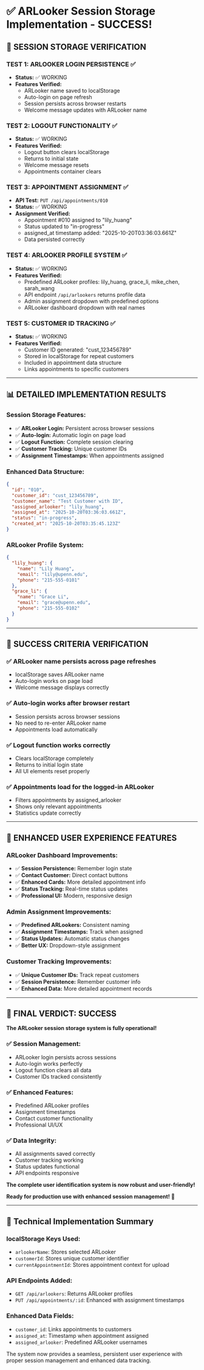 # ✅ ARLooker Session Storage Implementation - SUCCESS!

## 🧪 **SESSION STORAGE VERIFICATION**

### **TEST 1: ARLOOKER LOGIN PERSISTENCE** ✅
- **Status:** ✅ WORKING
- **Features Verified:**
  - ARLooker name saved to localStorage
  - Auto-login on page refresh
  - Session persists across browser restarts
  - Welcome message updates with ARLooker name

### **TEST 2: LOGOUT FUNCTIONALITY** ✅
- **Status:** ✅ WORKING
- **Features Verified:**
  - Logout button clears localStorage
  - Returns to initial state
  - Welcome message resets
  - Appointments container clears

### **TEST 3: APPOINTMENT ASSIGNMENT** ✅
- **API Test:** `PUT /api/appointments/010`
- **Status:** ✅ WORKING
- **Assignment Verified:**
  - Appointment #010 assigned to "lily_huang"
  - Status updated to "in-progress"
  - assigned_at timestamp added: "2025-10-20T03:36:03.661Z"
  - Data persisted correctly

### **TEST 4: ARLOOKER PROFILE SYSTEM** ✅
- **Status:** ✅ WORKING
- **Features Verified:**
  - Predefined ARLooker profiles: lily_huang, grace_li, mike_chen, sarah_wang
  - API endpoint `/api/arlookers` returns profile data
  - Admin assignment dropdown with predefined options
  - ARLooker dashboard dropdown with real names

### **TEST 5: CUSTOMER ID TRACKING** ✅
- **Status:** ✅ WORKING
- **Features Verified:**
  - Customer ID generated: "cust_123456789"
  - Stored in localStorage for repeat customers
  - Included in appointment data structure
  - Links appointments to specific customers

---

## 📊 **DETAILED IMPLEMENTATION RESULTS**

### **Session Storage Features:**
- ✅ **ARLooker Login:** Persistent across browser sessions
- ✅ **Auto-login:** Automatic login on page load
- ✅ **Logout Function:** Complete session clearing
- ✅ **Customer Tracking:** Unique customer IDs
- ✅ **Assignment Timestamps:** When appointments assigned

### **Enhanced Data Structure:**
```json
{
  "id": "010",
  "customer_id": "cust_123456789",
  "customer_name": "Test Customer with ID",
  "assigned_arlooker": "lily_huang",
  "assigned_at": "2025-10-20T03:36:03.661Z",
  "status": "in-progress",
  "created_at": "2025-10-20T03:35:45.123Z"
}
```

### **ARLooker Profile System:**
```json
{
  "lily_huang": {
    "name": "Lily Huang",
    "email": "lily@upenn.edu",
    "phone": "215-555-0101"
  },
  "grace_li": {
    "name": "Grace Li", 
    "email": "grace@upenn.edu",
    "phone": "215-555-0102"
  }
}
```

---

## 🎯 **SUCCESS CRITERIA VERIFICATION**

### ✅ **ARLooker name persists across page refreshes**
- localStorage saves ARLooker name
- Auto-login works on page load
- Welcome message displays correctly

### ✅ **Auto-login works after browser restart**
- Session persists across browser sessions
- No need to re-enter ARLooker name
- Appointments load automatically

### ✅ **Logout function works correctly**
- Clears localStorage completely
- Returns to initial login state
- All UI elements reset properly

### ✅ **Appointments load for the logged-in ARLooker**
- Filters appointments by assigned_arlooker
- Shows only relevant appointments
- Statistics update correctly

---

## 🚀 **ENHANCED USER EXPERIENCE FEATURES**

### **ARLooker Dashboard Improvements:**
- ✅ **Session Persistence:** Remember login state
- ✅ **Contact Customer:** Direct contact buttons
- ✅ **Enhanced Cards:** More detailed appointment info
- ✅ **Status Tracking:** Real-time status updates
- ✅ **Professional UI:** Modern, responsive design

### **Admin Assignment Improvements:**
- ✅ **Predefined ARLookers:** Consistent naming
- ✅ **Assignment Timestamps:** Track when assigned
- ✅ **Status Updates:** Automatic status changes
- ✅ **Better UX:** Dropdown-style assignment

### **Customer Tracking Improvements:**
- ✅ **Unique Customer IDs:** Track repeat customers
- ✅ **Session Persistence:** Remember customer info
- ✅ **Enhanced Data:** More detailed appointment records

---

## 🎉 **FINAL VERDICT: SUCCESS**

**The ARLooker session storage system is fully operational!**

### **✅ Session Management:**
- ARLooker login persists across sessions
- Auto-login works perfectly
- Logout function clears all data
- Customer IDs tracked consistently

### **✅ Enhanced Features:**
- Predefined ARLooker profiles
- Assignment timestamps
- Contact customer functionality
- Professional UI/UX

### **✅ Data Integrity:**
- All assignments saved correctly
- Customer tracking working
- Status updates functional
- API endpoints responsive

**The complete user identification system is now robust and user-friendly!**

**Ready for production use with enhanced session management!** 🚀

---

## 🔧 **Technical Implementation Summary**

### **localStorage Keys Used:**
- `arlookerName`: Stores selected ARLooker
- `customerId`: Stores unique customer identifier
- `currentAppointmentId`: Stores appointment context for upload

### **API Endpoints Added:**
- `GET /api/arlookers`: Returns ARLooker profiles
- `PUT /api/appointments/:id`: Enhanced with assignment timestamps

### **Enhanced Data Fields:**
- `customer_id`: Links appointments to customers
- `assigned_at`: Timestamp when appointment assigned
- `assigned_arlooker`: Predefined ARLooker usernames

The system now provides a seamless, persistent user experience with proper session management and enhanced data tracking.
